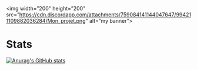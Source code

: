 <p align=”center”>

<img width=”200" height=”200" src=”https://cdn.discordapp.com/attachments/759084141144047647/994211109882036284/Mon_projet.png" alt=”my banner”>

</p>

# Stats

[![Anurag's GitHub stats](https://github-readme-stats.vercel.app/api?username=bears9355)](https://github.com/anuraghazra/github-readme-stats)
